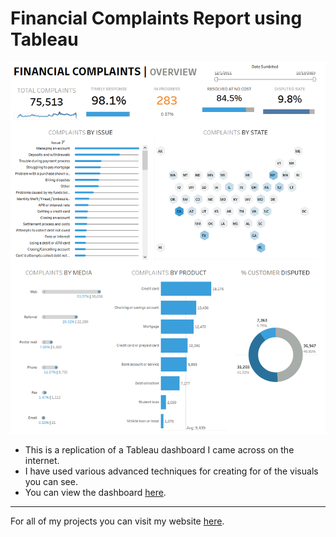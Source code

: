 # Financial Complaints Report using Tableau

![Dashboard](https://github.com/preetparmar/Data-Visualization/blob/main/Financial%20Complaints%20using%20Tableau/FinanacialComplaintsTablueau.png)

- This is a replication of a Tableau dashboard I came across on the internet.
- I have used various advanced techniques for creating for of the visuals you can see.
- You can view the dashboard [here](https://public.tableau.com/app/profile/preet.parmar6806/viz/FinancialComplaints_16446649411580/FCOVERVIEW?publish=yes).

---

For all of my projects you can visit my website [here](https://preetparmar.com/projects).
